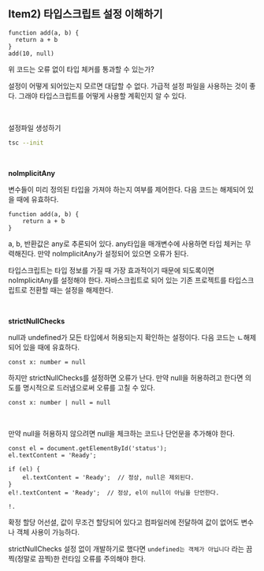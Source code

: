 ## Item2) 타입스크립트 설정 이해하기

```tsx
function add(a, b) {
  return a + b
}
add(10, null)
```

위 코드는 오류 없이 타입 체커를 통과할 수 있는가?

설정이 어떻게 되어있는지 모르면 대답할 수 없다. 가급적 설정 파일을 사용하는 것이 좋다. 그래야 타입스크립트를 어떻게 사용할 계획인지 알 수 있다.

<br/>


설정파일 생성하기

```bash
tsc --init
```

<br/>

**noImplicitAny**

변수들이 미리 정의된 타입을 가져야 하는지 여부를 제어한다. 다음 코드는 해제되어 있을 때에 유효하다.

```tsx
function add(a, b) {
	return a + b
}
```

a, b, 반환값은 any로 추론되어 있다. any타입을 매개변수에 사용하면 타입 체커는 무력해진다. 만약 noImplicitAny가 설정되어 있으면 오류가 된다.

타입스크립트는 타입 정보를 가질 때 가장 효과적이기 때문에 되도록이면 noImplicitAny를 설정해야 한다. 자바스크립트로 되어 있는 기존 프로젝트를 타입스크립트로 전환할 때는 설정을 해제한다.

<br/>

**strictNullChecks**

null과 undefined가 모든 타입에서 허용되는지 확인하는 설정이다. 다음 코드는 ㄴ해제되어 있을 때에 유효하다.

```tsx
const x: number = null
```

하지만 strictNullChecks를 설정하면 오류가 난다. 만약 null을 허용하려고 한다면 의도를 명시적으로 드러냄으로써 오류를 고칠 수 있다.

```tsx
const x: number | null = null
```

<br/>

만약 null을 허용하지 않으려면 null을 체크하는 코드나 단언문을 추가해야 한다.

```tsx
const el = document.getElementById('status');
el.textContent = 'Ready';

if (el) {
	el.textContent = 'Ready';  // 정상, null은 제외된다.
}
el!.textContent = 'Ready';  // 정상, el이 null이 아님을 단언한다.
```

`!.`

확정 할당 어선셜, 값이 무조건 할당되어 있다고 컴파일러에 전달하여 값이 없어도 변수나 객체 사용이 가능하다.

strictNullChecks 설정 없이 개발하기로 했다면 `undefined는 객체가 아닙니다` 라는 끔찍(정말로 끔찍)한 런타임 오류를 주의해야 한다.